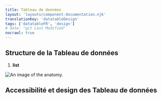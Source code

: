 ```yaml
---
title: Tableau de données
layout: 'layouts/component-documentation.njk'
translationKey: 'datatableDesign'
tags: ['datatableFR', 'design']
# date: "git Last Modified"
nocrawl: true
---
```


## Structure de la Tableau de données

<ol class="anatomy-list">
  <li><strong>list</strong></li>
</ol>

<img class="b-sm b-default p-300" src="/images/{local}/components/anatomy/gcds-data-table-anatomy.svg" alt="An image of the anatomy." />

## Accessibilité et design des Tableau de données
